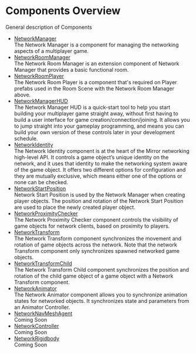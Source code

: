 # Components Overview

General description of Components

-   [NetworkManager](NetworkManager.md)  
    The Network Manager is a component for managing the networking aspects of a multiplayer game.
-   [NetworkRoomManager](NetworkRoomManager.md)  
    The Network Room Manager is an extension component of Network Manager that provides a basic functional room.
-   [NetworkRoomPlayer](NetworkRoomPlayer.md)  
    The Network Room Player is a component that's required on Player prefabs used in the Room Scene with the Network Room Manager above.
-   [NetworkManagerHUD](NetworkManagerHUD.md)  
    The Network Manager HUD is a quick-start tool to help you start building your multiplayer game straight away, without first having to build a user interface for game creation/connection/joining. It allows you to jump straight into your gameplay programming, and means you can build your own version of these controls later in your development schedule.
-   [NetworkIdentity](NetworkIdentity.md)  
    The Network Identity component is at the heart of the Mirror networking high-level API. It controls a game object’s unique identity on the network, and it uses that identity to make the networking system aware of the game object. It offers two different options for configuration and they are mutually exclusive, which means either one of the options or none can be checked.
-   [NetworkStartPosition](NetworkStartPosition.md)  
    Network Start Position is used by the Network Manager when creating player objects. The position and rotation of the Network Start Position are used to place the newly created player object.
-   [NetworkProximityChecker](NetworkProximityChecker.md)  
    The Network Proximity Checker component controls the visibility of game objects for network clients, based on proximity to players.
-   [NetworkTransform](NetworkTransform.md)  
    The Network Transform component synchronizes the movement and rotation of game objects across the network. Note that the network Transform component only synchronizes spawned networked game objects.
-   [NetworkTransformChild](NetworkTransformChild.md)  
    The Network Transform Child component synchronizes the position and rotation of the child game object of a game object with a Network Transform component.
-   [NetworkAnimator](NetworkAnimator.md)  
    The Network Animator component allows you to synchronize animation states for networked objects. It synchronizes state and parameters from an Animator Controller.
-   [NetworkNavMeshAgent](NetworkNavMeshAgent.md)  
    Coming Soon
-   [NetworkController](NetworkController.md)  
    Coming Soon
-   [NetworkRigidbody](NetworkRigidbody.md)  
    Coming Soon

 
